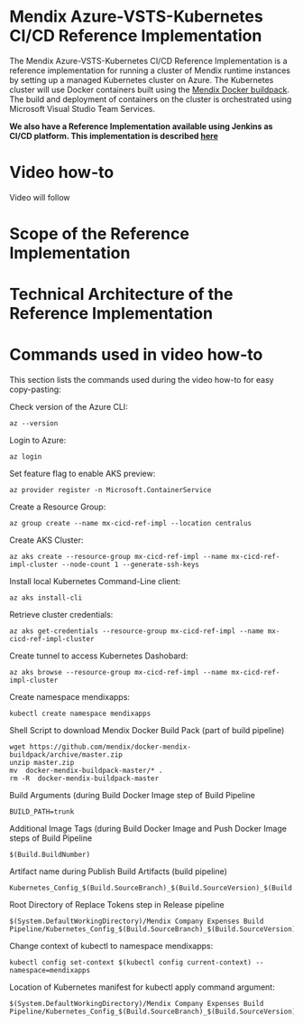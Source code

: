 #  Mendix Azure-VSTS-Kubernetes CI/CD Reference Implementation

The Mendix Azure-VSTS-Kubernetes CI/CD Reference Implementation is a reference implementation for running a cluster of Mendix runtime instances by setting up a managed Kubernetes cluster on Azure. The Kubernetes cluster will use Docker containers built using the [Mendix Docker buildpack](https://github.com/mendix/docker-mendix-buildpack). The build and deployment of containers on the cluster is orchestrated using Microsoft Visual Studio Team Services.

**We also have a Reference Implementation available using Jenkins as CI/CD platform. This implementation is described [here](https://github.com/MXClyde/azure-kubernetes-cicd-reference-impl-jenkins/)**

# Video how-to

Video will follow

# Scope of the Reference Implementation

# Technical Architecture of the Reference Implementation

# Commands used in video how-to

This section lists the commands used during the video how-to for easy copy-pasting:

Check version of the Azure CLI:

```
az --version
```
Login to Azure:

```
az login
```

Set feature flag to enable AKS preview:

```
az provider register -n Microsoft.ContainerService
```

Create a Resource Group:

```
az group create --name mx-cicd-ref-impl --location centralus
```

Create AKS Cluster:

```
az aks create --resource-group mx-cicd-ref-impl --name mx-cicd-ref-impl-cluster --node-count 1 --generate-ssh-keys
```
Install local Kubernetes Command-Line client:
```
az aks install-cli
```
Retrieve cluster credentials:
```
az aks get-credentials --resource-group mx-cicd-ref-impl --name mx-cicd-ref-impl-cluster
```

Create tunnel to access Kubernetes Dashobard:
```
az aks browse --resource-group mx-cicd-ref-impl --name mx-cicd-ref-impl-cluster
```

Create namespace mendixapps:

```
kubectl create namespace mendixapps
```
Shell Script to download Mendix Docker Build Pack (part of build pipeline)

```
wget https://github.com/mendix/docker-mendix-buildpack/archive/master.zip
unzip master.zip
mv  docker-mendix-buildpack-master/* .
rm -R  docker-mendix-buildpack-master
```

Build Arguments (during Build Docker Image step of Build Pipeline
```
BUILD_PATH=trunk
```

Additional Image Tags (during Build Docker Image and Push Docker Image steps of Build Pipeline
```
$(Build.BuildNumber)
```

Artifact name during Publish Build Artifacts (build pipeline)
```
Kubernetes_Config_$(Build.SourceBranch)_$(Build.SourceVersion)_$(Build.BuildNumber)
```

Root Directory of Replace Tokens step in Release pipeline
```
$(System.DefaultWorkingDirectory)/Mendix Company Expenses Build Pipeline/Kubernetes_Config_$(Build.SourceBranch)_$(Build.SourceVersion)_$(Build.BuildNumber)/
```

Change context of kubectl to namespace mendixapps:

```
kubectl config set-context $(kubectl config current-context) --namespace=mendixapps
```

Location of Kubernetes manifest for kubectl apply command argument:

```
$(System.DefaultWorkingDirectory)/Mendix Company Expenses Build Pipeline/Kubernetes_Config_$(Build.SourceBranch)_$(Build.SourceVersion)_$(Build.BuildNumber)/kubernetes.yaml
```
